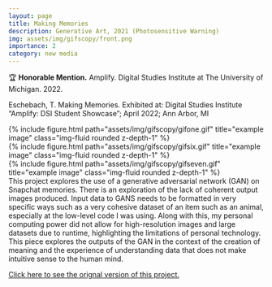 ```yaml
---
layout: page
title: Making Memories
description: Generative Art, 2021 (Photosensitive Warning)
img: assets/img/gifscopy/front.png
importance: 2
category: new media
---
```


🏆 **Honorable Mention.** Amplify. Digital Studies Institute at The University of Michigan. 2022.

Eschebach, T. Making Memories. Exhibited at: Digital Studies Institute “Amplify: DSI Student Showcase”; April 2022; Ann Arbor, MI

<div class="row">
    <div class="col-sm mt-3 mt-md-0">
        {% include figure.html path="assets/img/gifscopy/gifone.gif" title="example image" class="img-fluid rounded z-depth-1" %}
    </div>
    <div class="col-sm mt-3 mt-md-0">
        {% include figure.html path="assets/img/gifscopy/gifsix.gif" title="example image" class="img-fluid rounded z-depth-1" %}
    </div>
    <div class="col-sm mt-3 mt-md-0">
        {% include figure.html path="assets/img/gifscopy/gifseven.gif" title="example image" class="img-fluid rounded z-depth-1" %}
    </div>
</div>
<div class="caption">
   This project explores the use of a generative adversarial network (GAN) on Snapchat memories. There is an exploration of the lack of coherent output images produced. Input data to GANS needs to be formatted in very specific ways such as a very cohesive dataset of an item such as an animal, especially at the low-level code I was using. Along with this, my personal computing power did not allow for high-resolution images and large datasets due to runtime, highlighting the limitations of personal technology. This piece explores the outputs of the GAN in the context of the creation of meaning and the experience of understanding data that does not make intuitive sense to the human mind.
</div>

<a href="https://alkaline-guiltless-fire.glitch.me/"> Click here to see the orignal version of this project. <a>


